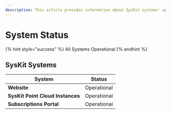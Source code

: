 ```yaml
---
description: This article provides information about SysKit systems' operationality.
---
```


# System Status

{% hint style="success" %}
All Systems Operational
{% endhint %}

## SysKit Systems

| System                           | Status      |
| -------------------------------- | ----------- |
| **Website**                      | Operational |
| **SysKit Point Cloud Instances** | Operational |
| **Subscriptions Portal**         | Operational |
